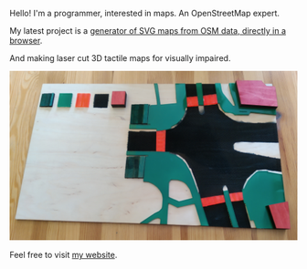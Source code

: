 Hello! I'm a programmer, interested in maps. An OpenStreetMap expert.

My latest project is a [generator of SVG maps from OSM data, directly in a browser](https://mapsaregreat.com/svg/).

And making laser cut 3D tactile maps for visually impaired.

![prototype_delivered_cropped.jpg](prototype_delivered_cropped.jpg)

Feel free to visit [my website](https://mapsaregreat.com/).
